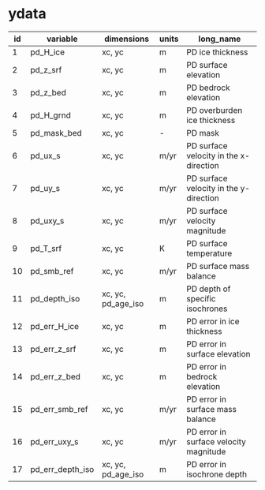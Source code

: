 # ydata

| id | variable          | dimensions          | units       | long_name                                     |
|----|-------------------|---------------------|-------------|-----------------------------------------------|
|  1 | pd_H_ice          | xc, yc              | m           | PD ice thickness                              |
|  2 | pd_z_srf          | xc, yc              | m           | PD surface elevation                          |
|  3 | pd_z_bed          | xc, yc              | m           | PD bedrock elevation                          |
|  4 | pd_H_grnd         | xc, yc              | m           | PD overburden ice thickness                   |
|  5 | pd_mask_bed       | xc, yc              | -           | PD mask                                       |
|  6 | pd_ux_s           | xc, yc              | m/yr        | PD surface velocity in the x-direction        |
|  7 | pd_uy_s           | xc, yc              | m/yr        | PD surface velocity in the y-direction        |
|  8 | pd_uxy_s          | xc, yc              | m/yr        | PD surface velocity magnitude                 |
|  9 | pd_T_srf          | xc, yc              | K           | PD surface temperature                        |
| 10 | pd_smb_ref        | xc, yc              | m/yr        | PD surface mass balance                       |
| 11 | pd_depth_iso      | xc, yc, pd_age_iso  | m           | PD depth of specific isochrones               |
| 12 | pd_err_H_ice      | xc, yc              | m           | PD error in ice thickness                     |
| 13 | pd_err_z_srf      | xc, yc              | m           | PD error in surface elevation                 |
| 14 | pd_err_z_bed      | xc, yc              | m           | PD error in bedrock elevation                 |
| 15 | pd_err_smb_ref    | xc, yc              | m/yr        | PD error in surface mass balance              |
| 16 | pd_err_uxy_s      | xc, yc              | m/yr        | PD error in surface velocity magnitude        |
| 17 | pd_err_depth_iso  | xc, yc, pd_age_iso  | m           | PD error in isochrone depth                   |
